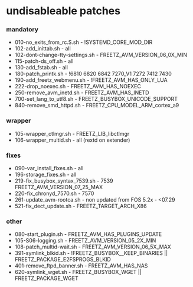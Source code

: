 # undisableable patches

### mandatory
 - 010-no_exits_from_rc.S.sh        - !SYSTEMD_CORE_MOD_DIR
 - 102-add_inittab.sh               - all
 - 102-dont-change-tty-settings.sh  - FREETZ_AVM_VERSION_06_0X_MIN
 - 115-patch-ds_off.sh              - all
 - 130-add_fstab.sh                 - all
 - 180-patch_printk.sh              - !6810 6820 6842 7270_V1 7272 7412 7430
 - 190-add_freetz_webmenu.sh        - !FREETZ_AVM_HAS_ONLY_LUA
 - 222-drop_noexec.sh               - FREETZ_AVM_HAS_NOEXEC
 - 250-remove_avm_inetd.sh          - FREETZ_AVM_HAS_INETD
 - 700-set_lang_to_utf8.sh          - FREETZ_BUSYBOX_UNICODE_SUPPORT
 - 840-remove_smd_httpd.sh          - FREETZ_CPU_MODEL_ARM_cortex_a9

### wrapper
 - 105-wrapper_ctlmgr.sh            - FREETZ_LIB_libctlmgr
 - 106-wrapper_multid.sh            - all (rextd on extender)

### fixes
 - 090-var_install_fixes.sh         - all
 - 196-storage_fixes.sh             - all
 - 219-fix_busybox_syntax_7539.sh   - 7539 FREETZ_AVM_VERSION_07_25_MAX
 - 220-fix_chronyd_7570.sh          - 7570
 - 261-update_avm-rootca.sh         - non updated from FOS 5.2x - <07.29
 - 521-fix_dect_update.sh           - FREETZ_TARGET_ARCH_X86

### other
 - 080-start_plugin.sh              - FREETZ_AVM_HAS_PLUGINS_UPDATE
 - 105-S06-logging.sh               - FREETZ_AVM_VERSION_05_2X_MIN
 - 108-patch_multid-wait.sh         - FREETZ_AVM_VERSION_06_5X_MAX
 - 391-symlink_blkid.sh             - !FREETZ_BUSYBOX__KEEP_BINARIES || FREETZ_PACKAGE_E2FSPROGS_BLKID
 - 401-remove_ftpd_banner.sh        - FREETZ_AVM_HAS_NAS
 - 620-symlink_wget.sh              - FREETZ_BUSYBOX_WGET || FREETZ_PACKAGE_WGET

